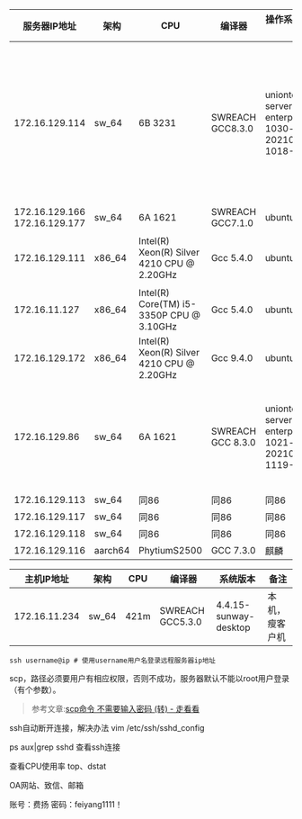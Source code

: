 | 服务器IP地址                           | 架构      | CPU                                        | 编译器               | 操作系统镜像版本                                                     | 备注                                                     |
| --------------------------------- | ------- | ------------------------------------------ | ----------------- | ------------------------------------------------------------ | ------------------------------------------------------ |
| 172.16.129.114                    | sw_64   | 6B 3231                                    | SWREACH GCC8.3.0  | uniontechos-server-20-enterprise-1030-sw_64-20210810-1018-B5 | 内核要更换，链接器和gdb有问题，source env.sh。114是挂载的硬盘用户主目录实际在/mnt下。 |
| 172.16.129.166<br/>172.16.129.177 | sw_64   | 6A 1621                                    | SWREACH GCC7.1.0  | ubuntu18.04.3                                                |                                                        |
| 172.16.129.111                    | x86_64  | Intel(R) Xeon(R) Silver 4210 CPU @ 2.20GHz | Gcc 5.4.0         | ubuntu16.04                                                  | /mnt/fy 可以存东西，当仓库用                                     |
| 172.16.11.127                     | x86_64  | Intel(R) Core(TM) i5-3350P CPU @ 3.10GHz   | Gcc 5.4.0         | ubuntu16.04                                                  | /mnt/ 下有测试压缩包                                          |
| 172.16.129.172                    | x86_64  | Intel(R) Xeon(R) Silver 4210 CPU @ 2.20GHz | Gcc 9.4.0         | ubuntu20.04.1                                                |                                                        |
| 172.16.129.86                     | sw_64   | 6A 1621                                    | SWREACH GCC 8.3.0 | uniontechos-server-20-enterprise-1021-sw_64-20210119-1119-B5 | binutil要重新编译，g++和gfortran未安装，软件仓库有问题。                  |
| 172.16.129.113                    | sw_64   | 同86                                        | 同86               | 同86                                                          | 同86                                                    |
| 172.16.129.117                    | sw_64   | 同86                                        | 同86               | 同86                                                          | 同86                                                    |
| 172.16.129.118                    | sw_64   | 同86                                        | 同86               | 同86                                                          | 同86                                                    |
| 172.16.129.116                    | aarch64 | PhytiumS2500                               | GCC 7.3.0         | 麒麟                                                           |                                                        |

| 主机IP地址        | 架构    | CPU  | 编译器              | 系统版本                  | 备注      |
| ------------- | ----- | ---- | ---------------- | --------------------- | ------- |
| 172.16.11.234 | sw_64 | 421m | SWREACH GCC5.3.0 | 4.4.15-sunway-desktop | 本机，瘦客户机 |

```shell
ssh username@ip # 使用username用户名登录远程服务器ip地址
```

scp，路径必须要用户有相应权限，否则不成功，服务器默认不能以root用户登录（有个参数）。

> 参考文章:[scp命令 不需要输入密码 (转) - 走看看](http://t.zoukankan.com/waterdragon-p-2937251.html)

ssh自动断开连接，解决办法
vim /etc/ssh/sshd_config 

ps aux|grep sshd 查看ssh连接

查看CPU使用率 top、dstat

OA网站、致信、邮箱

账号：费扬
密码：feiyang1111！